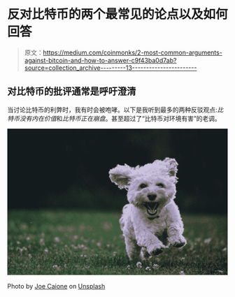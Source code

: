 # 反对比特币的两个最常见的论点以及如何回答

> 原文：<https://medium.com/coinmonks/2-most-common-arguments-against-bitcoin-and-how-to-answer-c9f43ba0d7ab?source=collection_archive---------13----------------------->

## 对比特币的批评通常是呼吁澄清

当讨论比特币的利弊时，我有时会被咆哮。以下是我听到最多的两种反驳观点:*比特币没有内在价值*和*比特币正在崩盘*。甚至超过了“比特币对环境有害”的老调。

![](img/a70e9ecb3d69b7f27ef3df5105d337c5.png)

Photo by [Joe Caione](https://unsplash.com/@joeyc?utm_source=medium&utm_medium=referral) on [Unsplash](https://unsplash.com?utm_source=medium&utm_medium=referral)